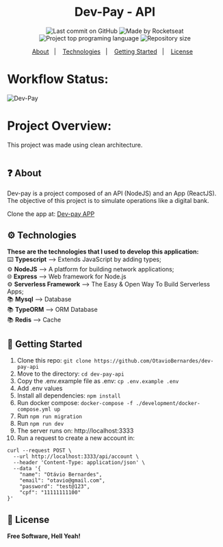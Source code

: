 <h1 align="center">
   Dev-Pay - API
</h1>

<p align="center">
  <img alt="Last commit on GitHub" src="https://img.shields.io/github/last-commit/OtavioBernardes/dev-pay-api?color=7D40E7">
  <img alt="Made by Rocketseat" src="https://img.shields.io/badge/made%20by-OtavioBernardes-%20?color=7D40E7">
  <img alt="Project top programing language" src="https://img.shields.io/github/languages/top/OtavioBernardes/dev-pay-api?color=7D40E7">
  <img alt="Repository size" src="https://img.shields.io/github/repo-size/OtavioBernardes/dev-pay-api?color=7D40E7">
</p>

<p align="center">
  <a href="#question-about">About</a>&nbsp;&nbsp;&nbsp;|&nbsp;&nbsp;&nbsp;
  <a href="#gear-technologies">Technologies</a>&nbsp;&nbsp;&nbsp;|&nbsp;&nbsp;&nbsp;
  <a href="#rocket-getting-started">Getting Started</a>&nbsp;&nbsp;&nbsp;|&nbsp;&nbsp;&nbsp;
  <a href="#page_facing_up-license">License</a>&nbsp;&nbsp;&nbsp;
</p>

# Workflow Status:

![Dev-Pay](https://github.com/OtavioBernardes/dev-pay-api/actions/workflows/main.yml/badge.svg)

# Project Overview:

This project was made using clean architecture. </br>

<p align="center">
   <picture>
      <source media="(prefers-color-scheme: dark)" srcset="https://i.ibb.co/cCmdW9j/Untitled-Diagram-drawio-1.png" />
      <source media="(prefers-color-scheme: light)" srcset="https://miro.medium.com/max/1400/1*0R0r00uF1RyRFxkxo3HVDg.png" />
      <img>
   </picture>
</p>

## :question: About

Dev-pay is a project composed of an API (NodeJS) and an App (ReactJS). </br>
The objective of this project is to simulate operations like a digital bank.

Clone the app at: [Dev-pay APP](https://github.com/Mateussj/dev-pay-app) 

## :gear: Technologies

**These are the technologies that I used to develop this application:**</br> 
⌨️ <strong>Typescript</strong> —> Extends JavaScript by adding types;</br> 
⚙️ <strong>NodeJS</strong> —> A platform for building network applications;</br>
🌐 <strong>Express</strong> —> Web framework for Node.js</br>
⚙️ <strong>Serverless Framework</strong> —> The Easy & Open Way To Build Serverless Apps;</br>
📚 <strong>Mysql</strong> —> Database</br>
📚 <strong>TypeORM</strong> —> ORM Database</br>
📚 <strong>Redis</strong> —> Cache</br>

## :rocket: Getting Started

1. Clone this repo: `git clone https://github.com/OtavioBernardes/dev-pay-api`
2. Move to the directory: `cd dev-pay-api`
3. Copy the .env.example file as .env: `cp .env.example .env`
4. Add .env values
5. Install all dependencies: `npm install`
6. Run docker compose: `docker-compose -f ./development/docker-compose.yml up`
6. Run `npm run migration`
7. Run `npm run dev`
8. The server runs on: http://localhost:3333
9. Run a request to create a new account in:
```
curl --request POST \
  --url http://localhost:3333/api/account \
  --header 'Content-Type: application/json' \
  --data '{
	"name": "Otávio Bernardes",
	"email": "otavio@gmail.com",
	"password": "test@123",
	"cpf": "11111111100"
}'
```
## :page_facing_up: License

**Free Software, Hell Yeah!**
